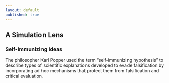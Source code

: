 ```yaml
---
layout: default
published: true
---
```


## A Simulation Lens

### Self-Immunizing Ideas

The philosopher Karl Popper used the term “self-immunizing hypothesis” to describe types of scientific explanations developed to evade falsification by incorporating ad hoc mechanisms that protect them from falsification and critical evaluation.
